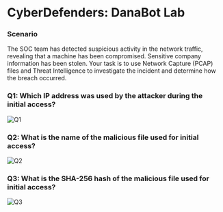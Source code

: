 # CyberDefenders: DanaBot Lab

### Scenario
The SOC team has detected suspicious activity in the network traffic, revealing that a machine has been compromised. Sensitive company information has been stolen. Your task is to use Network Capture (PCAP) files and Threat Intelligence to investigate the incident and determine how the breach occurred.


### Q1: Which IP address was used by the attacker during the initial access?

![Q1](C:\Users\ivanc\OneDrive\Escritorio\DanaBot_WriteUp\Q1.png)

### Q2: What is the name of the malicious file used for initial access?

![Q2](C:\Users\ivanc\OneDrive\Escritorio\DanaBot_WriteUp\Q2.png)

### Q3: What is the SHA-256 hash of the malicious file used for initial access?

![Q3](C:\Users\ivanc\OneDrive\Escritorio\DanaBot_WriteUp\Q3.png)